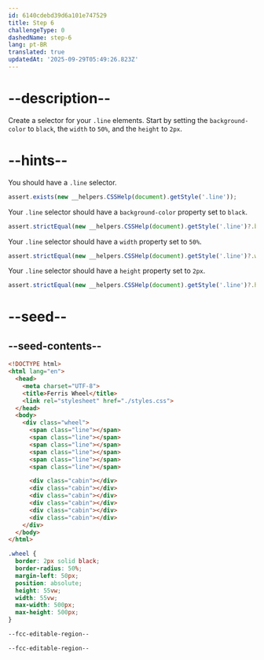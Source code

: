 ```yaml
---
id: 6140cdebd39d6a101e747529
title: Step 6
challengeType: 0
dashedName: step-6
lang: pt-BR
translated: true
updatedAt: '2025-09-29T05:49:26.823Z'
---
```


# --description--

Create a selector for your `.line` elements. Start by setting the `background-color` to `black`, the `width` to `50%`, and the `height` to `2px`.

# --hints--

You should have a `.line` selector.

```js
assert.exists(new __helpers.CSSHelp(document).getStyle('.line'));
```

Your `.line` selector should have a `background-color` property set to `black`.

```js
assert.strictEqual(new __helpers.CSSHelp(document).getStyle('.line')?.backgroundColor, "black");
```

Your `.line` selector should have a `width` property set to `50%`.

```js
assert.strictEqual(new __helpers.CSSHelp(document).getStyle('.line')?.width, "50%");
```

Your `.line` selector should have a `height` property set to `2px`.

```js
assert.strictEqual(new __helpers.CSSHelp(document).getStyle('.line')?.height, "2px");
```

# --seed--

## --seed-contents--

```html
<!DOCTYPE html>
<html lang="en">
  <head>
    <meta charset="UTF-8">
    <title>Ferris Wheel</title>
    <link rel="stylesheet" href="./styles.css">
  </head>
  <body>
    <div class="wheel">
      <span class="line"></span>
      <span class="line"></span>
      <span class="line"></span>
      <span class="line"></span>
      <span class="line"></span>
      <span class="line"></span>

      <div class="cabin"></div>
      <div class="cabin"></div>
      <div class="cabin"></div>
      <div class="cabin"></div>
      <div class="cabin"></div>
      <div class="cabin"></div>
    </div>
  </body>
</html>
```

```css
.wheel {
  border: 2px solid black;
  border-radius: 50%;
  margin-left: 50px;
  position: absolute;
  height: 55vw;
  width: 55vw;
  max-width: 500px;
  max-height: 500px;
}

--fcc-editable-region--

--fcc-editable-region--
```
